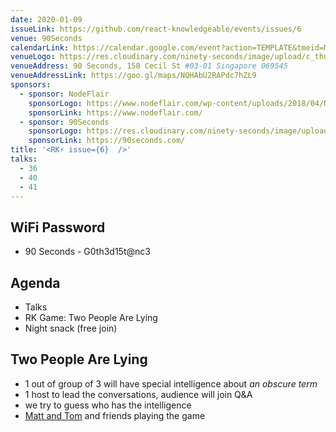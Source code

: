 ```yaml
---
date: 2020-01-09
issueLink: https://github.com/react-knowledgeable/events/issues/6
venue: 90Seconds
calendarLink: https://calendar.google.com/event?action=TEMPLATE&tmeid=MTYybWpxODNvbjAwM2R0M25xOG51dGtxaHIgaDBhZDI1Y3JoOTRtb2hxOTJoMGZ2dG4zY2dAZw&tmsrc=h0ad25crh94mohq92h0fvtn3cg%40group.calendar.google.com
venueLogo: https://res.cloudinary.com/ninety-seconds/image/upload/c_thumb,fl_lossy,fl_progressive/v1/-logos-2019/logo-90-black
venueAddress: 90 Seconds, 158 Cecil St #03-01 Singapore 069545
venueAddressLink: https://goo.gl/maps/NQHAbU2RAPdc7hZL9
sponsors:
  - sponsor: NodeFlair
    sponsorLogo: https://www.nodeflair.com/wp-content/uploads/2018/04/NodeFlair_Full.png
    sponsorLink: https://www.nodeflair.com/
  - sponsor: 90Seconds
    sponsorLogo: https://res.cloudinary.com/ninety-seconds/image/upload/c_thumb,fl_lossy,fl_progressive/v1/-logos-2019/logo-90-black
    sponsorLink: https://90seconds.com/
title: '<RK⚡️ issue={6}  />'
talks: 
  - 36
  - 40
  - 41
---
```


## WiFi Password

- 90 Seconds - G0th3d15t@nc3


## Agenda

- Talks
- RK Game: Two People Are Lying
- Night snack (free join)

## Two People Are Lying

- 1 out of group of 3 will have special intelligence about _an obscure term_
- 1 host to lead the conversations, audience will join Q&A
- we try to guess who has the intelligence
- [Matt and Tom](https://www.youtube.com/watch?v=3UAOs9B9UH8) and friends playing the game

